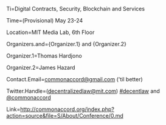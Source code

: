 Ti=Digital Contracts, Security, Blockchain and Services

Time=(Provisional) May 23-24

Location=MIT Media Lab, 6th Floor

Organizers.and={Organizer.1} and {Organizer.2}

Organizer.1=Thomas Hardjono

Organizer.2=James Hazard

Contact.Email=commonaccord@gmail.com ('til better)

Twitter.Handle=(decentralizedlaw@mit.com) <a href="https://twitter.com/search?q=%23decentlaw&src=typd">#decentlaw</a> and <a href="https://twitter.com/CommonAccord">@commonaccord</a> 

Link=<a href="http://commonaccord.org/index.php?action=source&file=S/About/Conference/0.md">http://commonaccord.org/index.php?action=source&file=S/About/Conference/0.md</a>
